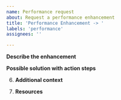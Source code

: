 ```yaml
---
name: Performance request
about: Request a performance enhancement
title: 'Performance Enhancement -> '
labels: 'performance'
assignees: ''

---
```


**Describe the enhancement**

<!-- Outline the  performance enhancement, including the benefits of implementing it -->

**Possible solution with action steps**

<!-- If you have a possible solution on the required changes to implement the performance request, please describe it here. -->
<!-- Include action steps that can be implemented in a future pull request. -->
<!-- Try to make it as easy as possible for the developer to fix this issue (provide links to documentation, parts of code, etc). -->

6. **Additional context**

<!-- Add any other context or screenshots about here. -->

7. **Resources**    

<!-- Any relevant links, images, code snippets and more to make it as easy as possible for a maintainer to implement this performance enhancement.  -->

